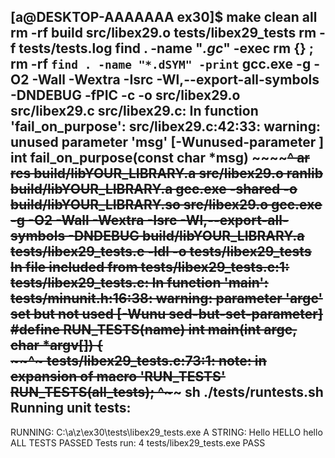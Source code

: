 [a@DESKTOP-AAAAAAA ex30]$ make clean all
rm -rf build src/libex29.o tests/libex29_tests
rm -f tests/tests.log
find . -name "*.gc*" -exec rm {} \;
rm -rf `find . -name "*.dSYM" -print`
gcc.exe -g -O2 -Wall -Wextra -Isrc -Wl,--export-all-symbols -DNDEBUG  -fPIC   -c -o src/libex29.o src/libex29.c
src/libex29.c: In function 'fail_on_purpose':
src/libex29.c:42:33: warning: unused parameter 'msg' [-Wunused-parameter
]
 int fail_on_purpose(const char *msg)
                     ~~~~~~~~~~~~^~~
ar rcs build/libYOUR_LIBRARY.a src/libex29.o
ranlib build/libYOUR_LIBRARY.a
gcc.exe -shared -o build/libYOUR_LIBRARY.so src/libex29.o
gcc.exe -g -O2 -Wall -Wextra -Isrc -Wl,--export-all-symbols -DNDEBUG  build/libYOUR_LIBRARY.a    tests/libex29_tests.c  -ldl  -o tests/libex29_tests
In file included from tests/libex29_tests.c:1:
tests/libex29_tests.c: In function 'main':
tests/minunit.h:16:38: warning: parameter 'argc' set but not used [-Wunu
sed-but-set-parameter]
 #define RUN_TESTS(name) int main(int argc, char *argv[]) {\
                                  ~~~~^~~~
tests/libex29_tests.c:73:1: note: in expansion of macro 'RUN_TESTS'
 RUN_TESTS(all_tests);
 ^~~~~~~~~
sh ./tests/runtests.sh
Running unit tests:
----
RUNNING: C:\a\z\ex30\tests\libex29_tests.exe
A STRING: Hello
HELLO
hello
ALL TESTS PASSED
Tests run: 4
tests/libex29_tests.exe PASS